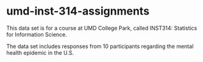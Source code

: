 # umd-inst-314-assignments

This data set is for a course at UMD College Park, called INST314: Statistics for Information Science.

The data set includes responses from 10 participants regarding the mental health epidemic in the U.S. 
